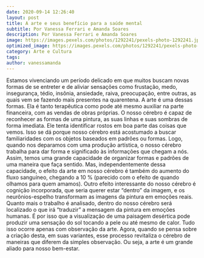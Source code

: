 ```yaml
---
date: 2020-09-14 12:26:40
layout: post
title: A arte e seus benefício para a saúde mental
subtitle: Por Vanessa Ferrari e Amanda Soares
description: Por Vanessa Ferrari e Amanda Soares
image: https://images.pexels.com/photos/1292241/pexels-photo-1292241.jpeg
optimized_image: https://images.pexels.com/photos/1292241/pexels-photo-1292241.jpeg
category: Arte e Cultura
tags:
author: vanessamanda
---
```


 Estamos vivenciando um período delicado em que muitos buscam novas formas de se entreter e de aliviar sensações como frustação, medo, insegurança, tédio, insônia, ansiedade, raiva, preocupação, entre outras, as quais vem se fazendo mais presentes na quarentena. A arte é uma dessas formas. Ela é tanto terapêutica como pode até mesmo auxiliar na parte financeira, com as vendas de obras próprias. 
 O nosso cérebro é capaz de reconhecer as formas de uma pintura, as suas linhas e suas sombras de forma imediata. Ele tenta identificar rostos em boa parte das coisas que vemos. Isso se dá porque nosso cérebro está acostumado a buscar familiaridades com os objetos baseados em padrões ou formas. Logo, quando nos deparamos com uma produção artística, o nosso cérebro trabalha para dar forma e significado às informações que chegam a nós. Assim, temos uma grande capacidade de organizar formas e padrões de uma maneira que faça sentido. Mas, independentemente dessa capacidade, o efeito da arte em nosso cérebro é também do aumento do fluxo sanguíneo, chegando a 10 % (parecido com o efeito de quando olhamos para quem amamos). Outro efeito interessante do nosso cérebro é cognição incorporada, que seria querer estar “dentro” da imagem, e os neurônios-espelho transformam as imagens da pintura em emoções reais. Quanto mais o trabalho é analisado, dentro do nosso cérebro será localizado o que irá “traduzir” a mensagem da pintura em emoções humanas. É por isso que a visualização de uma paisagem desértica pode produzir uma sensação do sol tocando a pele ou até mesmo de calor.
 Tudo isso ocorre apenas com observação da arte. Agora, quando se pensa sobre a criação desta, em suas variantes, esse processo revitaliza o cérebro de maneiras que diferem da simples observação. Ou seja, a arte é um grande aliado para nosso bem-estar. 
